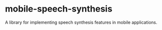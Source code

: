 # mobile-speech-synthesis
A library for implementing speech synthesis features in mobile applications.
